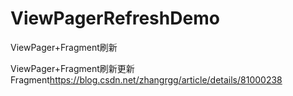 # ViewPagerRefreshDemo
ViewPager+Fragment刷新


ViewPager+Fragment刷新更新Fragment<a>https://blog.csdn.net/zhangrgg/article/details/81000238</a>